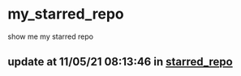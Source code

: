 # my_starred_repo
show me my starred repo

update at 11/05/21 08:13:46 in [starred_repo](./index.html)
---

